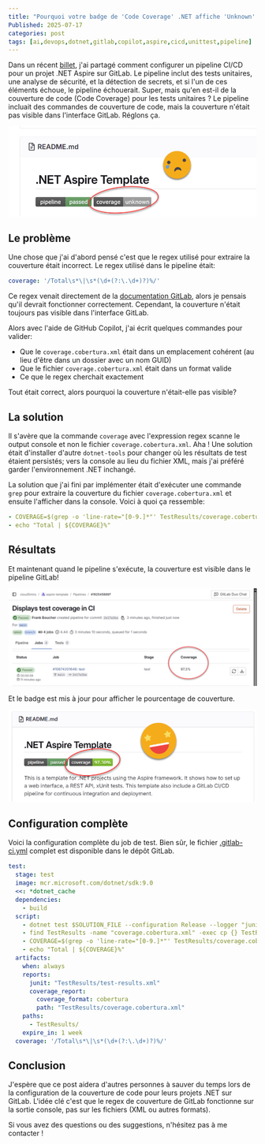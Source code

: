 ```yaml
---
title: "Pourquoi votre badge de 'Code Coverage' .NET affiche 'Unknown' dans GitLab (et comment le réparer)"
Published: 2025-07-17
categories: post
tags: [ai,devops,dotnet,gitlab,copilot,aspire,cicd,unittest,pipeline]
---
```


Dans un récent [billet](https://www.frankysnotes.com/2025/07/how-to-have-gitlab-cicd-for-net-aspire.html), j'ai partagé comment configurer un pipeline CI/CD pour un projet .NET Aspire sur GitLab. Le pipeline inclut des tests unitaires, une analyse de sécurité, et la détection de secrets, et si l'un de ces éléments échoue, le pipeline échouerait. Super, mais qu'en est-il de la couverture de code (Code Coverage) pour les tests unitaires ? Le pipeline incluait des commandes de couverture de code, mais la couverture n'était pas visible dans l'interface GitLab. Réglons ça.

![Badge sur GitLab montrant couverture inconnue](../content/images/2025/07/coverage-unknown.png)

## Le problème

Une chose que j'ai d'abord pensé c'est que le regex utilisé pour extraire la couverture était incorrect. Le regex utilisé dans le pipeline était:

```yaml
coverage: '/Total\s*\|\s*(\d+(?:\.\d+)?)%/'
```

Ce regex venait directement de la [documentation GitLab](https://docs.gitlab.com/ci/testing/code_coverage/#coverage-regex-patterns), alors je pensais qu'il devrait fonctionner correctement. Cependant, la couverture n'était toujours pas visible dans l'interface GitLab.

Alors avec l'aide de GitHub Copilot, j'ai écrit quelques commandes pour valider:
- Que le `coverage.cobertura.xml` était dans un emplacement cohérent (au lieu d'être dans un dossier avec un nom GUID)
- Que le fichier `coverage.cobertura.xml` était dans un format valide
- Ce que le regex cherchait exactement

Tout était correct, alors pourquoi la couverture n'était-elle pas visible?

## La solution

Il s'avère que la commande `coverage` avec l'expression regex scanne le output console et non le fichier `coverage.cobertura.xml`. Aha ! Une solution était d'installer d'autre `dotnet-tools` pour changer où les résultats de test étaient persistés; vers la console au lieu du fichier XML, mais j'ai préféré garder l'environnement .NET inchangé.

La solution que j'ai fini par implémenter était d'exécuter une commande `grep` pour extraire la couverture du fichier `coverage.cobertura.xml` et ensuite l'afficher dans la console. Voici à quoi ça ressemble:

```yaml
- COVERAGE=$(grep -o 'line-rate="[0-9.]*"' TestResults/coverage.cobertura.xml | head -1 | grep -o '[0-9.]*' | awk '{printf "%.1f", $1*100}')
- echo "Total | ${COVERAGE}%"
```

## Résultats

Et maintenant quand le pipeline s'exécute, la couverture est visible dans le pipeline GitLab!

![Couverture visible dans le pipeline GitLab](../content/images/2025/07/coverage-pipeline.png)

Et le badge est mis à jour pour afficher le pourcentage de couverture.

![Badge de couverture montrant le pourcentage](../content/images/2025/07/coverage-works.png)

## Configuration complète

Voici la configuration complète du job de test. Bien sûr, le fichier [.gitlab-ci.yml](https://gitlab.com/cloud5mins/aspire-template) complet est disponible dans le dépôt GitLab.

```yaml
test:
  stage: test
  image: mcr.microsoft.com/dotnet/sdk:9.0
  <<: *dotnet_cache
  dependencies:
    - build
  script:
    - dotnet test $SOLUTION_FILE --configuration Release --logger "junit;LogFilePath=$CI_PROJECT_DIR/TestResults/test-results.xml" --logger "console;verbosity=detailed" --collect:"XPlat Code Coverage" --results-directory $CI_PROJECT_DIR/TestResults
    - find TestResults -name "coverage.cobertura.xml" -exec cp {} TestResults/coverage.cobertura.xml \;
    - COVERAGE=$(grep -o 'line-rate="[0-9.]*"' TestResults/coverage.cobertura.xml | head -1 | grep -o '[0-9.]*' | awk '{printf "%.1f", $1*100}')
    - echo "Total | ${COVERAGE}%"
  artifacts:
    when: always
    reports:
      junit: "TestResults/test-results.xml"
      coverage_report:
        coverage_format: cobertura
        path: "TestResults/coverage.cobertura.xml"
    paths:
      - TestResults/
    expire_in: 1 week
  coverage: '/Total\s*\|\s*(\d+(?:\.\d+)?)%/'
```

## Conclusion

J'espère que ce post aidera d'autres personnes à sauver du temps lors de la configuration de la couverture de code pour leurs projets .NET sur GitLab. L'idée clé c'est que le regex de couverture de GitLab fonctionne sur la sortie console, pas sur les fichiers (XML ou autres formats).

Si vous avez des questions ou des suggestions, n'hésitez pas à me contacter !
